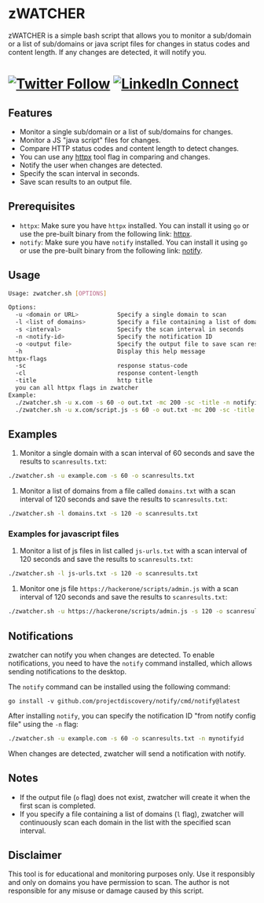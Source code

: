 # zWATCHER

zWATCHER is a simple bash script that allows you to monitor a sub/domain or a list of sub/domains or java script files for changes in status codes and content length. If any changes are detected, it will notify you.

#  [![Twitter Follow](https://img.shields.io/twitter/follow/71ntr?style=social)](https://twitter.com/71ntr) [![LinkedIn Connect](https://img.shields.io/badge/LinkedIn-Connect-blue)](https://www.linkedin.com/in/71ntr/)
## Features

- Monitor a single sub/domain or a list of sub/domains for changes.
- Monitor a JS "java script" files for changes.
- Compare HTTP status codes and content length to detect changes.
- You can use any [httpx](https://github.com/projectdiscovery/httpx/releases) tool flag in comparing and changes. 
- Notify the user when changes are detected.
- Specify the scan interval in seconds.
- Save scan results to an output file.

## Prerequisites

- `httpx`: Make sure you have `httpx` installed. You can install it using `go` or use the pre-built binary from the following link: [httpx](https://github.com/projectdiscovery/httpx/releases).
- `notify`: Make sure you have `notify` installed. You can install it using `go` or use the pre-built binary from the following link: [notify](https://github.com/projectdiscovery/notify).

## Usage

```bash
Usage: zwatcher.sh [OPTIONS]

Options:
  -u <domain or URL>           Specify a single domain to scan
  -l <list of domains>         Specify a file containing a list of domains to scan
  -s <interval>                Specify the scan interval in seconds
  -n <notify-id>               Specify the notification ID
  -o <output file>             Specify the output file to save scan results
  -h                           Display this help message
httpx-flags
  -sc                          response status-code
  -cl                          response content-length
  -title                       http title
  you can all httpx flags in zwatcher
Example:
  ./zwatcher.sh -u x.com -s 60 -o out.txt -mc 200 -sc -title -n notifyid
  ./zwatcher.sh -u x.com/script.js -s 60 -o out.txt -mc 200 -sc -title -n notifyid

```

## Examples

1. Monitor a single domain with a scan interval of 60 seconds and save the results to `scanresults.txt`:

```bash
./zwatcher.sh -u example.com -s 60 -o scanresults.txt
```

1. Monitor a list of domains from a file called `domains.txt` with a scan interval of 120 seconds and save the results to `scanresults.txt`:

```bash
./zwatcher.sh -l domains.txt -s 120 -o scanresults.txt
```

### Examples for javascript files

1. Monitor a list of js files in list called `js-urls.txt` with a scan interval of 120 seconds and save the results to `scanresults.txt`:

```bash
./zwatcher.sh -l js-urls.txt -s 120 -o scanresults.txt
```

1. Monitor one js file  `https://hackerone/scripts/admin.js` with a scan interval of 120 seconds and save the results to `scanresults.txt`:

```bash
./zwatcher.sh -u https://hackerone/scripts/admin.js -s 120 -o scanresults.txt
```


## Notifications

zwatcher can notify you when changes are detected. To enable notifications, you need to have the `notify` command installed, which allows sending notifications to the desktop.

The `notify` command can be installed using the following command:

```arduino
go install -v github.com/projectdiscovery/notify/cmd/notify@latest
```

After installing `notify`, you can specify the notification ID "from notify config file" using the `-n` flag:

```bash
./zwatcher.sh -u example.com -s 60 -o scanresults.txt -n mynotifyid
```

When changes are detected, zwatcher will send a notification with notify.

## Notes

- If the output file (`o` flag) does not exist, zwatcher will create it when the first scan is completed.
- If you specify a file containing a list of domains (`l` flag), zwatcher will continuously scan each domain in the list with the specified scan interval.

## Disclaimer

This tool is for educational and monitoring purposes only. Use it responsibly and only on domains you have permission to scan. The author is not responsible for any misuse or damage caused by this script.
